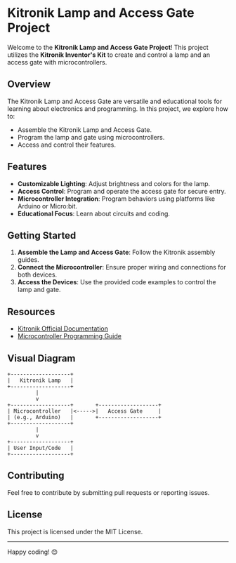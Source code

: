 # Kitronik Lamp and Access Gate Project

Welcome to the **Kitronik Lamp and Access Gate Project**! This project utilizes the **Kitronik Inventor's Kit** to create and control a lamp and an access gate with microcontrollers.

## Overview

The Kitronik Lamp and Access Gate are versatile and educational tools for learning about electronics and programming. In this project, we explore how to:

- Assemble the Kitronik Lamp and Access Gate.
- Program the lamp and gate using microcontrollers.
- Access and control their features.

## Features

- **Customizable Lighting**: Adjust brightness and colors for the lamp.
- **Access Control**: Program and operate the access gate for secure entry.
- **Microcontroller Integration**: Program behaviors using platforms like Arduino or Micro:bit.
- **Educational Focus**: Learn about circuits and coding.

## Getting Started

1. **Assemble the Lamp and Access Gate**: Follow the Kitronik assembly guides.
2. **Connect the Microcontroller**: Ensure proper wiring and connections for both devices.
3. **Access the Devices**: Use the provided code examples to control the lamp and gate.

## Resources

- [Kitronik Official Documentation](https://www.kitronik.co.uk/)
- [Microcontroller Programming Guide](https://www.arduino.cc/)

## Visual Diagram

```plaintext
+-------------------+
|   Kitronik Lamp   |
+-------------------+
         |
         v
+-------------------+       +-------------------+
| Microcontroller   |<----->|   Access Gate     |
| (e.g., Arduino)   |       +-------------------+
+-------------------+
         |
         v
+-------------------+
| User Input/Code   |
+-------------------+
```

## Contributing

Feel free to contribute by submitting pull requests or reporting issues.

## License

This project is licensed under the MIT License.

---
Happy coding! 😊